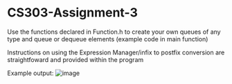 # CS303-Assignment-3
Use the functions declared in Function.h to create your own queues of any type and queue or dequeue elements (example code in main function)

Instructions on using the Expression Manager/infix to postfix conversion are straightfoward and provided within the program


Example output: ![image](https://github.com/Rylee04/CS303-Assignment-3/assets/91209853/57283852-dd6e-4a36-b438-b6879986dbe6)
